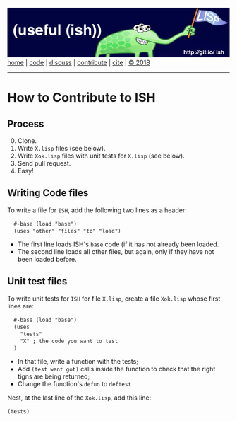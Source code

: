 [![](https://raw.githubusercontent.com/timm/ish/master/etc/img/banner.png)](https://github.com/timm/ish/blob/master/readme.md)  
[home](http://git.io/ish)
| [code](https://github.com/timm/ish/tree/master/src)
| [discuss](https://github.com/timm/ish/issues)
| [contribute](https://github.com/timm/ish/blob/master/contrib.md)
| [cite](https://github.com/timm/ish/blob/master/citation.md)
| [&copy; 2018](https://github.com/timm/ish/blob/master/license.md)

______



# How to Contribute to ISH

## Process

0. Clone.
1. Write `X.lisp` files (see below).
2. Write `Xok.lisp` files with unit tests for `X.lisp` (see below).
3. Send pull request.
4. Easy!

## Writing Code files

To write a file for `ISH`, add the following two lines as a header:

      #-base (load "base")
      (uses "other" "files" "to" "load")

- The first line loads ISH's `base` code (if it has not already been loaded.
- The second line loads all other files, but again, only if they have 
not been loaded before.

## Unit test files

To write unit tests for `ISH` for file `X.lisp`,
create a file `Xok.lisp` whose first lines are:

      #-base (load "base")
      (uses
        "tests"
        "X" ; the code you want to test
      )

- In that file, write a function with the tests;
- Add `(test want got)` calls inside the function to check
  that the right tigns are being returned;
- Change the function's `defun` to `deftest`

Nest, at the last line of the `Xok.lisp`, add this line:

    (tests)


